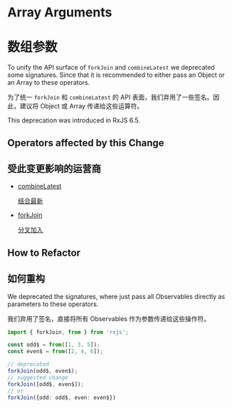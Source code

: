 # Array Arguments

# 数组参数

To unify the API surface of `forkJoin` and `combineLatest` we deprecated some signatures. Since that it is recommended to either pass an Object or an Array to these operators.

为了统一 `forkJoin` 和 `combineLatest` 的 API 表面，我们弃用了一些签名。因此，建议将 Object 或 Array 传递给这些运算符。

<div class="alert is-important">
    <span>
        This deprecation was introduced in RxJS 6.5.
    </span>
</div>

## Operators affected by this Change

## 受此变更影响的运营商

- [combineLatest](/api/index/function/combineLatest)

  [结合最新](/api/index/function/combineLatest)

- [forkJoin](/api/index/function/forkJoin)

  [分叉加入](/api/index/function/forkJoin)

## How to Refactor

## 如何重构

We deprecated the signatures, where just pass all Observables directly as parameters to these operators.

我们弃用了签名，直接将所有 Observables 作为参数传递给这些操作符。

```ts
import { forkJoin, from } from 'rxjs';

const odd$ = from([1, 3, 5]);
const even$ = from([2, 4, 6]);

// deprecated
forkJoin(odd$, even$);
// suggested change
forkJoin([odd$, even$]);
// or
forkJoin({odd: odd$, even: even$})
```
